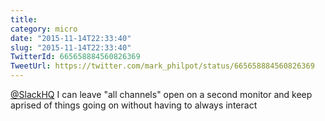 ```yaml
---
title: 
category: micro
date: "2015-11-14T22:33:40"
slug: "2015-11-14T22:33:40"
TwitterId: 665658884560826369
TweetUrl: https://twitter.com/mark_philpot/status/665658884560826369
---
```


[@SlackHQ](https://twitter.com/SlackHQ) I can leave "all channels" open on a
second monitor and keep aprised of things going on without having to always
interact
